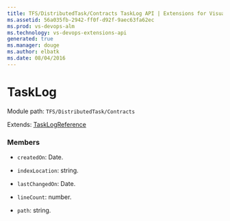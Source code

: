 ```yaml
---
title: TFS/DistributedTask/Contracts TaskLog API | Extensions for Visual Studio Team Services
ms.assetid: 56a035fb-2942-ff0f-d92f-9aec63fa62ec
ms.prod: vs-devops-alm
ms.technology: vs-devops-extensions-api
generated: true
ms.manager: douge
ms.author: elbatk
ms.date: 08/04/2016
---
```


# TaskLog

Module path: `TFS/DistributedTask/Contracts`

Extends: [TaskLogReference](../../../TFS/DistributedTask/Contracts/TaskLogReference.md)

### Members

* `createdOn`: Date. 

* `indexLocation`: string. 

* `lastChangedOn`: Date. 

* `lineCount`: number. 

* `path`: string. 

